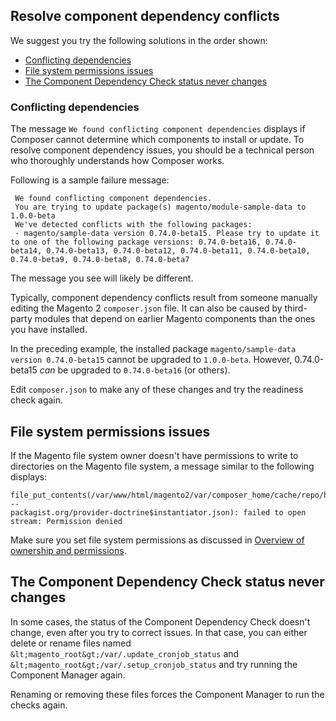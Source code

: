 <h2 id="resolve-component-dependency-conflicts">Resolve component dependency conflicts</h2>

We suggest you try the following solutions in the order shown:

*   [Conflicting dependencies](#trouble-depend-conflict)
*   [File system permissions issues](#trouble-depend-permission)
*   [The Component Dependency Check status never changes](#trouble-depend-state)

<h3 id="trouble-depend-conflict">Conflicting dependencies</h3>

The message `` We found conflicting component dependencies `` displays if Composer cannot determine which components to install or update. To resolve component dependency issues, you should be a technical person who thoroughly understands how Composer works.

Following is a sample failure message:

<pre><code class="language-terminal"> We found conflicting component dependencies.
 You are trying to update package(s) magento/module-sample-data to 1.0.0-beta
 We've detected conflicts with the following packages:
 - magento/sample-data version 0.74.0-beta15. Please try to update it to one of the following package versions: 0.74.0-beta16, 0.74.0-beta14, 0.74.0-beta13, 0.74.0-beta12, 0.74.0-beta11, 0.74.0-beta10, 0.74.0-beta9, 0.74.0-beta8, 0.74.0-beta7</code></pre>

<p class="info">The message you see will likely be different.</p>

Typically, component dependency conflicts result from someone manually editing the Magento 2 `` composer.json `` file. It can also be caused by third-party modules that depend on earlier Magento components than the ones you have installed.

In the preceding example, the installed package `` magento/sample-data version 0.74.0-beta15 `` cannot be upgraded to `` 1.0.0-beta ``. However, 0.74.0-beta15 _can_ be upgraded to `` 0.74.0-beta16 `` (or others).

Edit `` composer.json `` to make any of these changes and try the readiness check again.

<h2 id="trouble-depend-permission">File system permissions issues</h2>

If the Magento file system owner doesn't have permissions to write to directories on the Magento file system, a message similar to the following displays:

<pre><code class="language-terminal">file_put_contents(/var/www/html/magento2/var/composer_home/cache/repo/https---
packagist.org/provider-doctrine$instantiator.json): failed to open stream: Permission denied</code></pre>

Make sure you set file system permissions as discussed in [Overview of ownership and permissions](https://devdocs.magento.com/guides/v2.3/install-gde/prereq/file-sys-perms-over.html).

<h2 id="trouble-depend-state">The Component Dependency Check status never changes</h2>

In some cases, the status of the Component Dependency Check doesn't change, even after you try to correct issues. In that case, you can either delete or rename files named `` &lt;magento_root&gt;/var/.update_cronjob_status `` and `` &lt;magento_root&gt;/var/.setup_cronjob_status `` and try running the Component Manager again.

Renaming or removing these files forces the Component Manager to run the checks again.